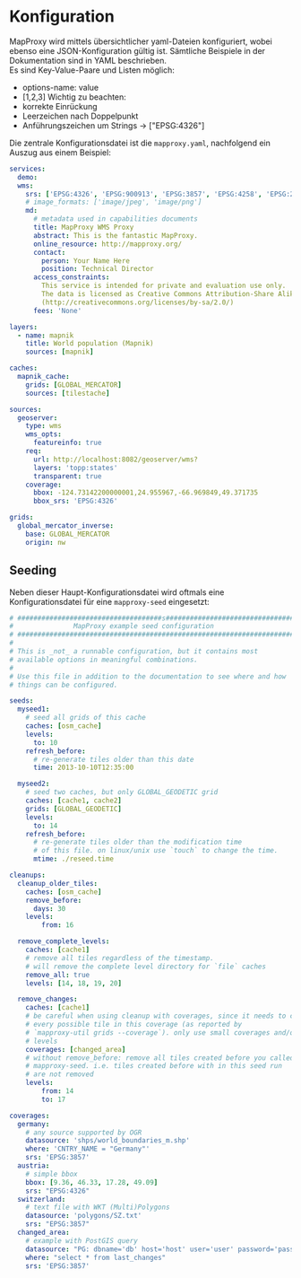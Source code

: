 # Konfiguration

MapProxy wird mittels übersichtlicher yaml-Dateien konfiguriert, wobei ebenso eine JSON-Konfiguration gültig ist. Sämtliche Beispiele in der Dokumentation sind in YAML beschrieben.  
Es sind Key-Value-Paare und Listen möglich:
  - options-name: value
  - [1,2,3]
Wichtig zu beachten:
  - korrekte Einrückung
  - Leerzeichen nach Doppelpunkt
  - Anführungszeichen um Strings -> ["EPSG:4326"]

Die zentrale Konfigurationsdatei ist die `mapproxy.yaml`, nachfolgend ein Auszug aus einem Beispiel:

```yaml
services:
  demo:
  wms:
    srs: ['EPSG:4326', 'EPSG:900913', 'EPSG:3857', 'EPSG:4258', 'EPSG:26915']
    # image_formats: ['image/jpeg', 'image/png']
    md:
      # metadata used in capabilities documents
      title: MapProxy WMS Proxy
      abstract: This is the fantastic MapProxy.
      online_resource: http://mapproxy.org/
      contact:
        person: Your Name Here
        position: Technical Director
      access_constraints:
        This service is intended for private and evaluation use only.
        The data is licensed as Creative Commons Attribution-Share Alike 2.0
        (http://creativecommons.org/licenses/by-sa/2.0/)
      fees: 'None'

layers:
  - name: mapnik
    title: World population (Mapnik)
    sources: [mapnik]

caches:
  mapnik_cache:
    grids: [GLOBAL_MERCATOR]
    sources: [tilestache]

sources:
  geoserver:
    type: wms
    wms_opts:
      featureinfo: true
    req:
      url: http://localhost:8082/geoserver/wms?
      layers: 'topp:states'
      transparent: true
    coverage:
      bbox: -124.73142200000001,24.955967,-66.969849,49.371735
      bbox_srs: 'EPSG:4326'

grids:
  global_mercator_inverse:
    base: GLOBAL_MERCATOR
    origin: nw

  ```

## Seeding
Neben dieser Haupt-Konfigurationsdatei wird oftmals eine Konfigurationsdatei für eine `mapproxy-seed` eingesetzt:

```yaml
# ####################################s################################
#               MapProxy example seed configuration
# #####################################################################
#
# This is _not_ a runnable configuration, but it contains most
# available options in meaningful combinations.
#
# Use this file in addition to the documentation to see where and how
# things can be configured.

seeds:
  myseed1:
    # seed all grids of this cache
    caches: [osm_cache]
    levels:
      to: 10
    refresh_before:
      # re-generate tiles older than this date
      time: 2013-10-10T12:35:00

  myseed2:
    # seed two caches, but only GLOBAL_GEODETIC grid
    caches: [cache1, cache2]
    grids: [GLOBAL_GEODETIC]
    levels:
      to: 14
    refresh_before:
      # re-generate tiles older than the modification time
      # of this file. on linux/unix use `touch` to change the time.
      mtime: ./reseed.time

cleanups:
  cleanup_older_tiles:
    caches: [osm_cache]
    remove_before:
      days: 30
    levels:
        from: 16

  remove_complete_levels:
    caches: [cache1]
    # remove all tiles regardless of the timestamp.
    # will remove the complete level directory for `file` caches
    remove_all: true
    levels: [14, 18, 19, 20]

  remove_changes:
    caches: [cache1]
    # be careful when using cleanup with coverages, since it needs to check
    # every possible tile in this coverage (as reported by
    # `mapproxy-util grids --coverage`). only use small coverages and/or limit
    # levels
    coverages: [changed_area]
    # without remove_before: remove all tiles created before you called
    # mapproxy-seed. i.e. tiles created before with in this seed run
    # are not removed
    levels:
        from: 14
        to: 17

coverages:
  germany:
    # any source supported by OGR
    datasource: 'shps/world_boundaries_m.shp'
    where: 'CNTRY_NAME = "Germany"'
    srs: 'EPSG:3857'
  austria:
    # simple bbox
    bbox: [9.36, 46.33, 17.28, 49.09]
    srs: "EPSG:4326"
  switzerland:
    # text file with WKT (Multi)Polygons
    datasource: 'polygons/SZ.txt'
    srs: "EPSG:3857"
  changed_area:
    # example with PostGIS query
    datasource: "PG: dbname='db' host='host' user='user' password='password'"
    where: "select * from last_changes"
    srs: 'EPSG:3857'
```